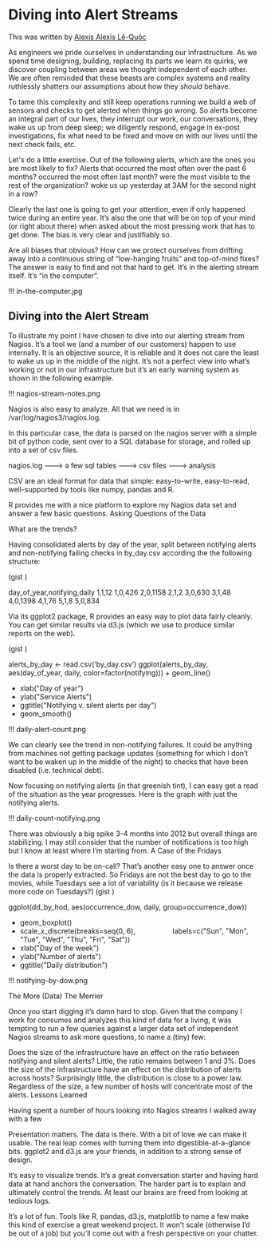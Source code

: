 # Diving into Alert Streams

This was written by [Alexis Alexis Lê-Quôc](https://twitter.com/alq)

As engineers we pride ourselves in understanding our infrastructure. As we spend time designing, building, replacing its parts we learn its quirks, we discover coupling between areas we thought independent of each other. We are often reminded that these beasts are complex systems and reality ruthlessly shatters our assumptions about how they *should* behave.

To tame this complexity and still keep operations running we build a web of sensors and checks to get alerted when things go wrong. So alerts become an integral part of our lives, they interrupt our work, our conversations, they wake us up from deep sleep; we diligently respond, engage in ex-post investigations, fix what need to be fixed and move on with our lives until the next check fails, etc.

Let's do a little exercise. Out of the following alerts, which are the ones you are most likely to fix? Alerts that
occurred the most often over the past 6 months?
occurred the most often last month?
were the most visible to the rest of the organization?
woke us up yesterday at 3AM for the second night in a row?

Clearly the last one is going to get your attention, even if only happened twice during an entire year. It’s also the one that will be on top of your mind (or right about there) when asked about the most pressing work that has to get done. The bias is very clear and justifiably so.

Are all biases that obvious? How can we protect ourselves from drifting away into a continuous string of “low-hanging fruits” and top-of-mind fixes? The answer is easy to find and not that hard to get. It’s in the alerting stream itself. It’s “in the computer”.

!!! in-the-computer.jpg

## Diving into the Alert Stream

To illustrate my point I have chosen to dive into our alerting stream from Nagios. It’s a tool we (and a number of our customers) happen to use internally. It is an objective source, it is reliable and it does not care the least to wake us up in the middle of the night. It’s not a perfect view into what’s working or not in our infrastructure but it’s an early warning system as shown in the following example.

!!! nagios-stream-notes.png

Nagios is also easy to analyze. All that we need is in /var/log/nagios3/nagios.log.

In this particular case, the data is parsed on the nagios server with a simple bit of python code, sent over to a SQL database for storage, and rolled up into a set of csv files.

nagios.log ---> a few sql tables ---> csv files ---> analysis

CSV are an ideal format for data that simple: easy-to-write, easy-to-read, well-supported by tools like numpy, pandas and R.

R provides me with a nice platform to explore my Nagios data set and answer a few basic questions.
Asking Questions of the Data

What are the trends?

Having consolidated alerts by day of the year, split between notifying alerts and non-notifying failing checks in by_day.csv according the the following structure:

(gist <script src="https://gist.github.com/4253935.js?file=by_day.csv"></script>)

day_of_year,notifying,daily
1,1,12
1,0,426
2,0,1158
2,1,2
3,0,630
3,1,48
4,0,1398
4,1,76
5,1,8
5,0,834

Via its ggplot2 package, R provides an easy way to plot data fairly cleanly. You can get similar results via d3.js (which we use to produce similar reports on the web).

(gist <script src="https://gist.github.com/4253939.js?file=by_day.R"></script>)

alerts_by_day <- read.csv(‘by_day.csv’)
ggplot(alerts_by_day, aes(day_of_year, daily, color=factor(notifying))) + geom_line()
+ xlab("Day of year")
+ ylab("Service Alerts")
+ ggtitle("Notifying v. silent alerts per day")
+ geom_smooth()

!!! daily-alert-count.png

We can clearly see the trend in non-notifying failures. It could be anything from machines not getting package updates (something for which I don’t want to be waken up in the middle of the night) to checks that have been disabled (i.e. technical debt).

Now focusing on notifying alerts (in that greenish tint), I can easy get a read of the situation as the year progresses. Here is the graph with just the notifying alerts.

!!! daily-count-notifying.png

There was obviously a big spike 3-4 months into 2012 but overall things are stabilizing. I may still consider that the number of notifications is too high but I know at least where I’m starting from.
A Case of the Fridays

Is there a worst day to be on-call? That’s another easy one to answer once the data is properly extracted. So Fridays are not the best day to go to the movies, while Tuesdays see a lot of variability (is it because we release more code on Tuesdays?)
(gist <script src="https://gist.github.com/4254077.js?file=day_of_week.R"></script>)

ggplot(dd_by_hod, aes(occurrence_dow, daily, group=occurrence_dow))
+ geom_boxplot()
+ scale_x_discrete(breaks=seq(0, 6),
                   labels=c("Sun", "Mon", "Tue", "Wed", "Thu", "Fri", "Sat"))
+ xlab("Day of the week")
+ ylab("Number of alerts")
+ ggtitle("Daily distribution")

!!! notifying-by-dow.png

The More (Data) The Merrier

Once you start digging it’s damn hard to stop. Given that the company I work for consumes and analyzes this kind of data for a living, it was tempting to run a few queries against a larger data set of independent Nagios streams to ask more questions, to name a (tiny) few:

Does the size of the infrastructure have an effect on the ratio between notifying and silent alerts? Little, the ratio remains between 1 and 3%.
Does the size of the infrastructure have an effect on the distribution of alerts across hosts? Surprisingly little, the distribution is close to a power law. Regardless of the size, a few number of hosts will concentrate most of the alerts.
Lessons Learned

Having spent a number of hours looking into Nagios streams I walked away with a few 

Presentation matters. The data is there. With a bit of love we can make it usable. The real leap comes with turning them into digestible-at-a-glance bits. ggplot2 and d3.js are your friends, in addition to a strong sense of design.

It’s easy to visualize trends. It’s a great conversation starter and having hard data at hand anchors the conversation. The harder part is to explain and ultimately control the trends. At least our brains are freed from looking at tedious logs.

It’s a lot of fun. Tools like R, pandas, d3.js, matplotlib to name a few make this kind of exercise a great weekend project. It won’t scale (otherwise I’d be out of a job) but you’ll come out with a fresh perspective on your <insert-your-monitoring-tool-here> chatter.






